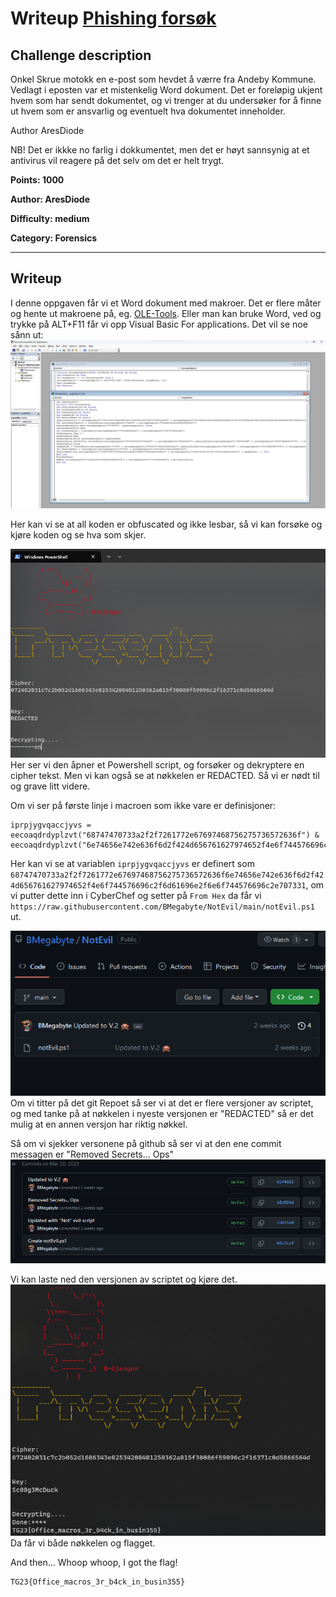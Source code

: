 # Writeup [Phishing forsøk](./README.md)

## Challenge description
Onkel Skrue motokk en e-post som hevdet å værre fra Andeby Kommune. Vedlagt i eposten var et mistenkelig Word dokument. Det er foreløpig ukjent hvem som har sendt dokumentet, og vi trenger at du undersøker for å finne ut hvem som er ansvarlig og eventuelt hva dokumentet inneholder.

Author AresDiode

NB! Det er ikkke no farlig i dokkumentet, men det er høyt sannsynig at et antivirus vil reagere på det selv om det er helt trygt.

**Points: 1000**

**Author: AresDiode**

**Difficulty: medium**

**Category: Forensics** 

---

## Writeup
I denne oppgaven får vi et Word dokument med makroer. Det er flere måter og hente ut makroene på, eg. [OLE-Tools](https://github.com/decalage2/oletools). Eller man kan bruke Word, ved og trykke på ALT+F11 får vi opp Visual Basic For applications. Det vil se noe sånn ut:
![macro](macro.png)

Her kan vi se at all koden er obfuscated og ikke lesbar, så vi kan forsøke og kjøre koden og se hva som skjer. 

![script](script.png)
Her ser vi den åpner et Powershell script, og forsøker og dekryptere en cipher tekst. Men vi kan også se at nøkkelen er REDACTED. Så vi er nødt til og grave litt videre. 

Om vi ser på første linje i macroen som ikke vare er definisjoner:
```
iprpjygvqaccjyvs = eecoaqdrdyplzvt("68747470733a2f2f7261772e67697468756275736572636f") & eecoaqdrdyplzvt("6e74656e742e636f6d2f424d656761627974652f4e6f744576696c2f6d61696e2f6e6f744576696c2e707331")
```
Her kan vi se at variablen `iprpjygvqaccjyvs` er definert som `68747470733a2f2f7261772e67697468756275736572636f6e74656e742e636f6d2f424d656761627974652f4e6f744576696c2f6d61696e2f6e6f744576696c2e707331`, om vi putter dette inn i CyberChef og setter på `From Hex` da får vi `https://raw.githubusercontent.com/BMegabyte/NotEvil/main/notEvil.ps1` ut. 

![git](mega.png)
Om vi titter på det git Repoet så ser vi at det er flere versjoner av scriptet, og med tanke på at nøkkelen i nyeste versjonen er "REDACTED" så er det mulig at en annen versjon har riktig nøkkel.

Så om vi sjekker versonene på github så ser vi at den ene commit messagen er "Removed Secrets... Ops"
![ver](ver.png)

Vi kan laste ned den versjonen av scriptet og kjøre det.
![flag](flag.png) Da får vi både nøkkelen og flagget.

And then... Whoop whoop, I got the flag!

```
TG23{Office_macros_3r_b4ck_in_busin355}
```
